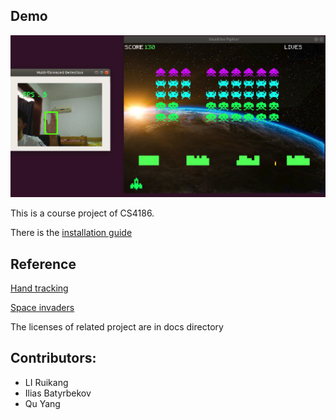 ## Demo
<img src="./utils/images/interface.png" alt="cover" style="zoom:180%;" />

This is a course project of CS4186.

There is the [installation guide](https://github.com/RKLho/hand_detection_spaceinvader/blob/master/installation_guide.md)

## Reference
[Hand tracking](https://github.com/victordibia/handtracking)

[Space invaders](https://github.com/leerob/Space_Invaders)

The licenses of related project are in docs directory


## Contributors:
- LI Ruikang
- Ilias Batyrbekov
- Qu Yang 
